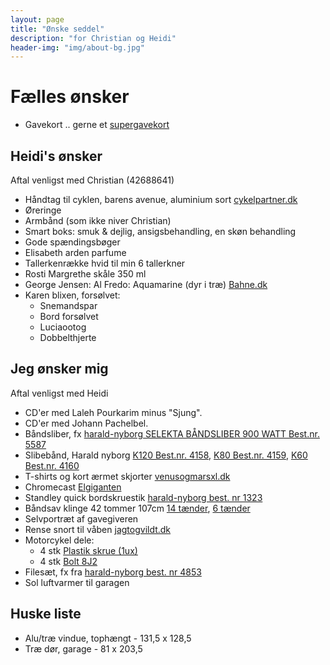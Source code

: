```yaml
---
layout: page
title: "Ønske seddel"
description: "for Christian og Heidi"
header-img: "img/about-bg.jpg"
---
```

# Fælles ønsker

* Gavekort .. gerne et [supergavekort](https://www.gavekortet.dk/supergiftcard.aspx)

## Heidi's ønsker

Aftal venligst med Christian (42688641)

* Håndtag til cyklen, barens avenue, aluminium sort [cykelpartner.dk](http://www.cykelpartner.dk/barends-avenue-aluminium-sort_A610108.html)
* Øreringe
* Armbånd (som ikke niver Christian)
* Smart boks: smuk & dejlig, ansigsbehandling, en skøn behandling
* Gode spændingsbøger
* Elisabeth arden parfume
* Tallerkenrække hvid til min 6 tallerkner
* Rosti Margrethe skåle 350 ml
* George Jensen: Al Fredo: Aquamarine (dyr i træ) [Bahne.dk](http://www.bahne.dk/georg-jensen-alfredo-aquamarine-saet-6-dele.html)
* Karen blixen, forsølvet: 
  * Snemandspar
  * Bord forsølvet
  * Luciaootog
  * Dobbelthjerte

## Jeg ønsker mig

Aftal venligst med Heidi

* CD'er med Laleh Pourkarim minus "Sjung".
* CD'er med Johann Pachelbel.
* Båndsliber, fx [harald-nyborg SELEKTA BÅNDSLIBER 900 WATT Best.nr. 5587](http://www.harald-nyborg.dk/p5587/selekta-baandsliber-900-watt)
* Slibebånd, Harald nyborg [K120 Best.nr. 4158](http://www.harald-nyborg.dk/p4158/slibebaand-75x533-mm-6-stk-k120), [K80 Best.nr. 4159](http://www.harald-nyborg.dk/p4159/slibebaand-75x533-mm-6-stk-k80), [K60 Best.nr. 4160](http://www.harald-nyborg.dk/p4160/slibebaand-75x533-mm-6-stk-k60)
* T-shirts og kort ærmet skjorter [venusogmarsxl.dk](http://www.venusogmarsxl.dk/catalog?section=herrer&amp;search=6xl)
* Chromecast [Elgiganten](http://www.elgiganten.dk/product/tv-radio/streaming-og-medieafspiller/CHROMECAST/chromecast-inkl-3-maneder-viaplay)
* Standley quick bordskruestik [harald-nyborg best. nr 1323](http://www.harald-nyborg.dk/p1323/stanley-quick-bordskruestik)
* Båndsav klinge  42 tommer 107cm [14 tænder](http://toolworld.dk/Rawlink-Bandsavsklinge-14-taender-1085-mm-p25924), [6 tænder](http://toolworld.dk/Rawlink-Bandsavsklinge-6-taender-1085-mm-p25923)
* Selvportræt af gavegiveren
* Rense snort til våben [jagtogvildt.dk](http://jagtogvildt.dk/174-hoppes-boresnake-kal-30-308-30-06-300.html)
* Motorcykel dele:
  * 4 stk [Plastik skrue (1ux)](https://www.yamahamotorcyclespares.co.uk/product/YAMAHA/901500502400/SCREW,%20ROUND%20HEAD(1UX)&uid=0)
  * 4 stk [Bolt 8J2](https://www.yamahamotorcyclespares.co.uk/product/YAMAHA/901790527100/NUT%20(8J2)&uid=0)
* Filesæt, fx fra [harald-nyborg best. nr 4853](http://www.harald-nyborg.dk/p4853/filesaet-5-dele)
* Sol luftvarmer til garagen

## Huske liste

* Alu/tr&aelig; vindue, toph&aelig;ngt - 131,5 x 128,5
* Tr&aelig; d&oslash;r, garage - 81 x 203,5
 
